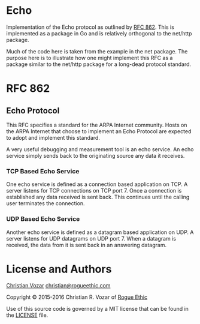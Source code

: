 # Echo

Implementation of the Echo protocol as outlined by [RFC 862](https://tools.ietf.org/html/rfc862). This is implemented as a package in Go and is relatively orthogonal to the net/http package.

Much of the code here is taken from the example in the net package. The purpose here is to illustrate how one might implement this RFC as a package similar to the net/http package for a long-dead protocol standard.

# RFC 862

## Echo Protocol

This RFC specifies a standard for the ARPA Internet community. Hosts on the ARPA Internet that choose to implement an Echo Protocol are expected
to adopt and implement this standard.

A very useful debugging and measurement tool is an echo service. An echo service simply sends back to the originating source any data it receives.

### TCP Based Echo Service

One echo service is defined as a connection based application on TCP. A server listens for TCP connections on TCP port 7. Once a connection is established any data received is sent back. This continues until the calling user terminates the connection.

### UDP Based Echo Service

Another echo service is defined as a datagram based application on UDP. A server listens for UDP datagrams on UDP port 7. When a datagram is received, the data from it is sent back in an answering datagram.

# License and Authors

[Christian Vozar](https://twitter.com/christianvozar) <christian@rogueethic.com>

Copyright © 2015-2016 Christian R. Vozar of [Rogue Ethic](https://github.com/rogueethic)

Use of this source code is governed by a MIT license that can be found in the [LICENSE](LICENSE.markdown) file.
